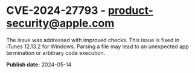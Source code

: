 # CVE-2024-27793 - product-security@apple.com

The issue was addressed with improved checks. This issue is fixed in iTunes 12.13.2 for Windows. Parsing a file may lead to an unexpected app termination or arbitrary code execution.

**Publish date:** 2024-05-14
